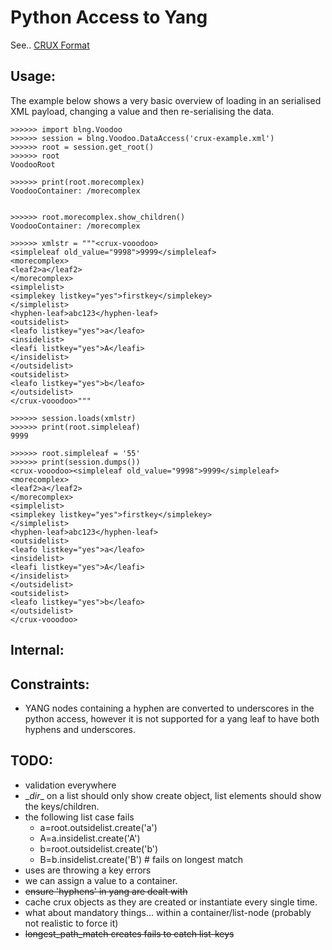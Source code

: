 # Python Access to Yang

See.. [CRUX Format](Crux-Yang-Representation.md)

## Usage:

The example below shows a very basic overview of loading in an serialised XML payload, changing a value and then re-serialising the data.

```
>>>>>> import blng.Voodoo
>>>>>> session = blng.Voodoo.DataAccess('crux-example.xml')
>>>>>> root = session.get_root()
>>>>>> root
VoodooRoot

>>>>>> print(root.morecomplex)
VoodooContainer: /morecomplex


>>>>>> root.morecomplex.show_children()
VoodooContainer: /morecomplex

>>>>>> xmlstr = """<crux-vooodoo>
<simpleleaf old_value="9998">9999</simpleleaf>
<morecomplex>
<leaf2>a</leaf2>
</morecomplex>
<simplelist>
<simplekey listkey="yes">firstkey</simplekey>
</simplelist>
<hyphen-leaf>abc123</hyphen-leaf>
<outsidelist>
<leafo listkey="yes">a</leafo>
<insidelist>
<leafi listkey="yes">A</leafi>
</insidelist>
</outsidelist>
<outsidelist>
<leafo listkey="yes">b</leafo>
</outsidelist>
</crux-vooodoo>"""

>>>>>> session.loads(xmlstr)
>>>>>> print(root.simpleleaf)
9999

>>>>>> root.simpleleaf = '55'
>>>>>> print(session.dumps())
<crux-vooodoo><simpleleaf old_value="9998">9999</simpleleaf>
<morecomplex>
<leaf2>a</leaf2>
</morecomplex>
<simplelist>
<simplekey listkey="yes">firstkey</simplekey>
</simplelist>
<hyphen-leaf>abc123</hyphen-leaf>
<outsidelist>
<leafo listkey="yes">a</leafo>
<insidelist>
<leafi listkey="yes">A</leafi>
</insidelist>
</outsidelist>
<outsidelist>
<leafo listkey="yes">b</leafo>
</outsidelist>
</crux-vooodoo>
```



## Internal:




## Constraints:

 - YANG nodes containing a hyphen are converted to underscores in the python access, however it is not supported for a yang leaf to have both hyphens and underscores.


## TODO:

- validation everywhere
- \__dir__ on a list should only show create object, list elements should show the keys/children.
- the following list case fails
  - a=root.outsidelist.create('a')
  - A=a.insidelist.create('A')
  - b=root.outsidelist.create('b')
  - B=b.insidelist.create('B') # fails on longest match
- uses are throwing a key errors
- we can assign a value to a container.
- ~~ensure 'hyphens' in yang are dealt with~~
- cache crux objects as they are created  or instantiate every single time.
- what about mandatory things... within a container/list-node (probably not realistic to force it)
- ~~longest_path_match creates fails to catch list-keys~~

